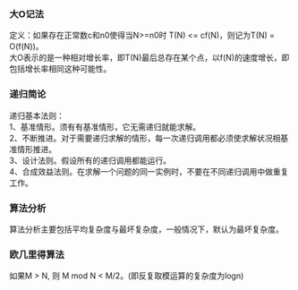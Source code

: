 ### 大O记法  
定义：如果存在正常数c和n0使得当N>=n0时 T(N) <= cf(N)，则记为T(N) = O(f(N))。  
大O表示的是一种相对增长率，即T(N)最后总存在某个点，以f(N)的速度增长，即包括增长率相同这种可能性。  

### 递归简论
递归基本法则：  
1、基准情形。须有有基准情形，它无需递归就能求解。  
2、不断推进。对于需要递归求解的情形，每一次递归调用都必须使求解状况相基准情形推进。  
3、设计法则。假设所有的递归调用都能运行。  
4、合成效益法则。在求解一个问题的同一实例时，不要在不同递归调用中做重复工作。  
  
  
### 算法分析  
算法分析主要包括平均复杂度与最坏复杂度，一般情况下，默认为最坏复杂度。  
   
### 欧几里得算法
如果M > N, 则 M mod N < M/2。(即反复取模运算的复杂度为logn)  
  
  
  

